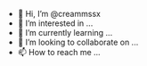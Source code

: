 - 👋 Hi, I’m @creammssx
- 👀 I’m interested in ...
- 🌱 I’m currently learning ...
- 💞️ I’m looking to collaborate on ...
- 📫 How to reach me ...

<!---
creammssx/creammssx is a ✨ special ✨ repository because its `README.md` (this file) appears on your GitHub profile.
You can click the Preview link to take a look at your changes.
--->
